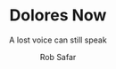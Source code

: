 ---
title:  Dolores Now
author: Rob Safar
exturl: https://medium.com/@robsafar/dolores-now-e6225fe487ab
extimg: https://cdn-images-1.medium.com/max/1600/1*fbFYWJJV5G0BvrXIphIJOA.jpeg
subtitle: A lost voice can still speak
---